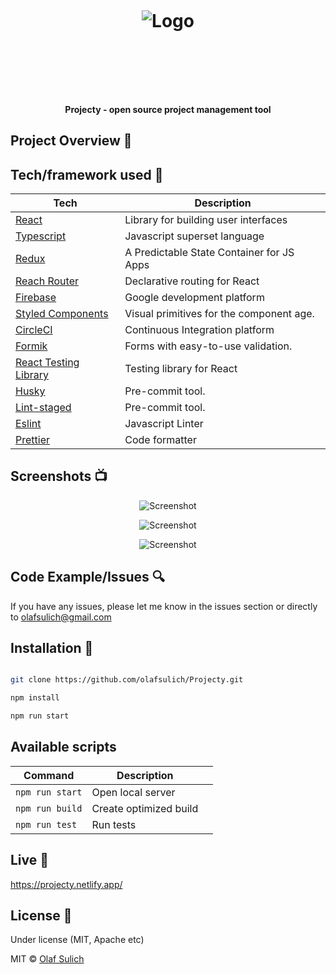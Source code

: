 <h1 align="center">

<br>

<p align="center">
<img src="https://i.ibb.co/1TrnMrw/TEam1.png"  alt="Logo">
</p>

<br>

<br>

</h1>

<h4 align="center">Projecty - open source project management tool</h4>

## Project Overview 🎉

## Tech/framework used 🔧

| Tech                                                  | Description                               |
| ----------------------------------------------------- | ----------------------------------------- |
| [React](https://reactjs.org/)                         | Library for building user interfaces      |
| [Typescript](https://www.typescriptlang.org/)         | Javascript superset language              |
| [Redux](https://redux.js.org/)                        | A Predictable State Container for JS Apps |
| [Reach Router](https://reach.tech/router)             | Declarative routing for React             |
| [Firebase](https://firebase.google.com/)              | Google development platform               |
| [Styled Components](https://styled-components.com/)   | Visual primitives for the component age.  |
| [CircleCI](https://circleci.com/)                     | Continuous Integration platform           |
| [Formik](https://jaredpalmer.com/formik/)             | Forms with easy-to-use validation.        |
| [React Testing Library](https://testing-library.com/) | Testing library for React                 |
| [Husky](https://github.com/okonet/lint-staged)        | Pre-commit tool.                          |
| [Lint-staged](https://github.com/okonet/lint-staged)  | Pre-commit tool.                          |
| [Eslint](https://eslint.org/)                         | Javascript Linter                         |
| [Prettier](https://prettier.io/)                      | Code formatter                            |

## Screenshots 📺

<p align="center">
    <img src="https://i.ibb.co/GRPr0BR/SignUp.png" alt="Screenshot">
</p>

<p align="center">
    <img src="https://i.ibb.co/g6jzH2p/Select-Rol.png" alt="Screenshot">
</p>

<p align="center">
    <img src="https://i.ibb.co/1TrnMrw/TEam1.png" alt="Screenshot">
</p>

## Code Example/Issues 🔍

If you have any issues, please let me know in the issues section or directly to olafsulich@gmail.com

## Installation 💾

```bash

git clone https://github.com/olafsulich/Projecty.git

npm install

npm run start

```

## Available scripts

| Command         | Description            |     |
| --------------- | ---------------------- | --- |
| `npm run start` | Open local server      |     |
| `npm run build` | Create optimized build |     |
| `npm run test`  | Run tests              |     |

## Live 📍

https://projecty.netlify.app/

## License 🔱

Under license (MIT, Apache etc)

MIT © [Olaf Sulich]()
